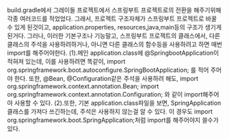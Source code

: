 build.gradle에서 그레이들 프로젝트에서 스프링부트 프로젝트로의 전환을 해주기위해
    각종 여러코드를 적었었다. 그래서, 프로젝트 구조자체가 스프링부트 프로젝트로 바꿀 수 있게
    된것이고, application.properties, resources,java,main등의 구조가 생기게 된거다.
    그러나, 이러한 기본구조나 기능말고, 스프링부트 프로젝트의 클래스에서, 다른 클래스의 주석을 사용하려하거나,
    아니면 다른 클래스의 함수등을 사용하려고 하면 매번 import를 해주어야한다.
        (1).메인 application.class에 @SpringbootApplication이 적혀져 있는데, 이를 사용하려면 똑같이,
            import org.springframework.boot.autoconfigure.SpringBootApplication; 를 적어 주어야 한다.
            또한, @Bean, @Configuration같은 주석을 사용하려 해도, import org.springframework.context.annotation.Bean;
            import org.springframework.context.annotation.Configuration; 와 같이 import해주어야 사용할 수 있다.
        (2).또한, 기본 application.class파일을 보면, SpringApplication클래스를 가져다 쓰긴하는데, 주석은 사용하지 않는걸 알 수 있다.
            이 경우도 import org.springframework.boot.SpringApplication;처럼 import를 해주어야지
            쓸수가 있다.